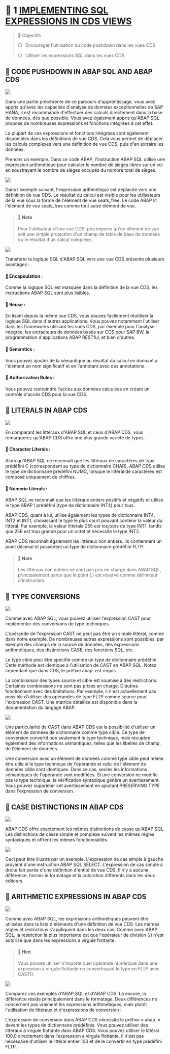 # 🌸 1 [IMPLEMENTING SQL EXPRESSIONS IN CDS VIEWS](https://learning.sap.com/learning-journeys/acquire-core-abap-skills/implementing-sql-expressions-in-cds-views_a9962c08-c5df-46a6-ba30-a74acf5c86b2)

> 🌺 Objectifs
>
> - [ ] Encourager l'utilisation du code pushdown dans les vues CDS
>
> - [ ] Utiliser les expressions SQL dans les vues CDS

## 🌸 CODE PUSHDOWN IN ABAP SQL AND ABAP CDS

![](./assets/01ABAPSQLAndCDS_001.png)

Dans une partie précédente de ce parcours d'apprentissage, vous avez appris qu'avec les capacités d'analyse de données exceptionnelles de SAP HANA, il est recommandé d'effectuer des calculs directement dans la base de données, dès que possible. Vous avez également appris qu'ABAP SQL propose de nombreuses expressions et fonctions intégrées à cet effet.

La plupart de ces expressions et fonctions intégrées sont également disponibles dans les définitions de vue CDS. Cela vous permet de déplacer les calculs complexes vers une définition de vue CDS, puis d'en extraire les données.

Prenons un exemple. Dans ce code ABAP, l'instruction ABAP SQL utilise une expression arithmétique pour calculer le nombre de sièges libres sur un vol en soustrayant le nombre de sièges occupés du nombre total de sièges.

![](./assets/01ABAPSQLAndCDS_002.png)

Dans l'exemple suivant, l'expression arithmétique est déplacée vers une définition de vue CDS. Le résultat du calcul est visible pour les utilisateurs de la vue sous la forme de l'élément de vue seats_free. Le code ABAP lit l'élément de vue seats_free comme tout autre élément de vue.

> #### 🍧 Note
>
> Pour l'utilisateur d'une vue CDS, peu importe qu'un élément de vue soit une simple projection d'un champ de table de base de données ou le résultat d'un calcul complexe.

![](./assets/01ABAPSQLAndCDS_004.png)

Transférer la logique SQL d'ABAP SQL vers une vue CDS présente plusieurs avantages :

#### 💮 **Encapsulation** :

Comme la logique SQL est masquée dans la définition de la vue CDS, les instructions ABAP SQL sont plus lisibles.

#### 💮 **Reuse** :

En lisant depuis la même vue CDS, vous pouvez facilement réutiliser la logique SQL dans d'autres applications. Vous pouvez notamment l'utiliser dans les frameworks utilisant les vues CDS, par exemple pour l'analyse intégrée, les extracteurs de données basés sur CDS pour SAP BW, la programmation d'applications ABAP RESTful, et bien d'autres.

#### 💮 **Semantics** :

Vous pouvez ajouter de la sémantique au résultat du calcul en donnant à l'élément un nom significatif et en l'annotant avec des annotations.

#### 💮 **Authorization Rules** :

Vous pouvez restreindre l'accès aux données calculées en créant un contrôle d'accès CDS pour la vue CDS.

## 🌸 LITERALS IN ABAP CDS

![](./assets/02LiteralsinCDS_001.png)

En comparant les littéraux d'ABAP SQL et ceux d'ABAP CDS, vous remarquerez qu'ABAP CDS offre une plus grande variété de types.

#### 💮 **Character Literals** :

Alors qu'ABAP SQL ne reconnaît que les littéraux de caractères de type prédéfini C (correspondant au type de dictionnaire CHAR), ABAP CDS utilise le type de dictionnaire prédéfini NUMC, lorsque le littéral de caractères est composé uniquement de chiffres.

#### 💮 **Numeric Literals** :

ABAP SQL ne reconnaît que les littéraux entiers positifs et négatifs et utilise le type ABAP I prédéfini (type de dictionnaire INT4) pour tous.

ABAP CDS, quant à lui, utilise également les types de dictionnaire INT4, INT2 et INT1, choisissant le type le plus court pouvant contenir la valeur du littéral. Par exemple, la valeur littérale 255 est toujours de type INT1, tandis que 256 est trop grande pour un octet et nécessite le type INT2.

ABAP CDS reconnaît également les littéraux non entiers. Ils contiennent un point décimal et possèdent un type de dictionnaire prédéfini FLTP.

> #### 🍧 Note
>
> Les littéraux non entiers ne sont pas pris en charge dans ABAP SQL, principalement parce que le point (.) est réservé comme délimiteur d'instruction.

## 🌸 TYPE CONVERSIONS

![](./assets/Type_Conversions_002.png)

Comme avec ABAP SQL, vous pouvez utiliser l'expression CAST pour implémenter des conversions de type techniques.

L'opérande de l'expression CAST ne peut pas être un simple littéral, comme dans notre exemple. De nombreuses autres expressions sont possibles, par exemple des champs de la source de données, des expressions arithmétiques, des distinctions CASE, des fonctions SQL, etc.

Le type cible peut être spécifié comme un type de dictionnaire prédéfini. Cette méthode est identique à l'utilisation de CAST en ABAP SQL. Notez cependant que dans CDS, le préfixe abap. est requis.

La combinaison des types source et cible est soumise à des restrictions. Certaines combinaisons ne sont pas prises en charge. D'autres fonctionnent avec des limitations. Par exemple, il n'est actuellement pas possible d'utiliser des opérandes de type FLTP comme source pour l'expression CAST. Une matrice détaillée est disponible dans la documentation du langage ABAP.

![](./assets/Type_Conversions_003.png)

Une particularité de CAST dans ABAP CDS est la possibilité d'utiliser un élément de données de dictionnaire comme type cible. Ce type de conversion convertit non seulement le type technique, mais récupère également des informations sémantiques, telles que les libellés de champ, de l'élément de données.

Une conversion avec un élément de données comme type cible peut même être utile si le type technique de l'opérande et celui de l'élément de données cible sont identiques. Dans ce cas, seules les informations sémantiques de l'opérande sont modifiées. Si une conversion ne modifie pas le type technique, la vérification syntaxique génère un avertissement. Vous pouvez supprimer cet avertissement en ajoutant PRESERVING TYPE dans l'expression de conversion.

## 🌸 CASE DISTINCTIONS IN ABAP CDS

![](./assets/03CASEDistinctions_001.png)

ABAP CDS offre exactement les mêmes distinctions de casse qu'ABAP SQL. Les distinctions de casse simple et complexe suivent les mêmes règles syntaxiques et offrent les mêmes fonctionnalités.

![](./assets/03CASEDistinctions_002.png)

Ceci peut être illustré par un exemple. L'expression de cas simple à gauche provient d'une instruction ABAP SQL SELECT. L'expression de cas simple à droite fait partie d'une définition d'entité de vue CDS. Il n'y a aucune différence, hormis le formatage et la coloration différents dans les deux éditeurs.

## 🌸 ARITHMETIC EXPRESSIONS IN ABAP CDS

![](./assets/04ArithmExprinCDS_001.png)

Comme avec ABAP SQL, les expressions arithmétiques peuvent être utilisées dans la liste d'éléments d'une définition de vue CDS. Les mêmes règles et restrictions s'appliquent dans les deux cas. Comme avec ABAP SQL, la restriction la plus importante est que l'opérateur de division (/) n'est autorisé que dans les expressions à virgule flottante.

> #### 🍧 Hint
>
> Vous pouvez utiliser n'importe quel opérande numérique dans une expression à virgule flottante en convertissant le type en FLTP avec CAST().

![](./assets/04ArithmExprinCDS_002.png)

Comparez ces exemples d'ABAP SQL et d'ABAP CDS. Là encore, la différence réside principalement dans le formatage. Deux différences ne concernent pas vraiment les expressions arithmétiques, mais plutôt l'utilisation de littéraux et d'expressions de conversion :

L'expression de conversion dans ABAP CDS nécessite le préfixe « abap. » devant les types de dictionnaire prédéfinis.
Vous pouvez utiliser des littéraux à virgule flottante dans ABAP CDS. Vous pouvez utiliser le littéral 100.0 directement dans l'expression à virgule flottante. Il n'est pas nécessaire d'utiliser le littéral entier 100 et de le convertir en type prédéfini FLTP.

